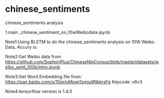 # chinese_sentiments #
chinese_sentiments analysis 

1.main _chinese_sentiment_on_10wWeibodata.ipynb

Note1:Using BLSTM to do the chinese_sentiments analysis on 10W Weibo Data, Accury is:

Note2:Get Weibo data from https://github.com/SophonPlus/ChineseNlpCorpus/blob/master/datasets/weibo_senti_100k/intro.ipynb

Note3:Get Word Embedding file from: https://pan.baidu.com/s/1GerioMpwj1zmju9NkkrsFg Keycode: x6v3

Note4:tensorflow version is 1.4.0
